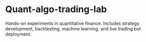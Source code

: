 # Quant-algo-trading-lab
Hands-on experiments in quantitative finance. Includes strategy development, backtesting, machine learning, and live trading bot deployment.
